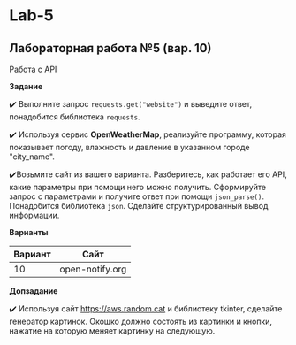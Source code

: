 # Lab-5

## Лабораторная работа №5 (вар. 10)

Работа с API

**Задание**

:heavy_check_mark: Выполните запрос ```requests.get("website")``` и выведите ответ, понадобится библиотека ```requests```.

:heavy_check_mark: Используя сервис **OpenWeatherMap**, реализуйте программу, которая показывает погоду, влажность и давление в указанном городе "city_name".

:heavy_check_mark:Возьмите сайт из вашего варианта. Разберитесь, как работает его API, какие параметры при помощи него можно получить. Сформируйте запрос с параметрами и получите ответ при помощи ```json_parse()```. Понадобится библиотека ```json```. Сделайте структурированный вывод информации.

**Варианты**

| Вариант | Сайт |
| ------- | ---- |
| 10 | open-notify.org |

**Допзадание**

:heavy_check_mark: Используя сайт https://aws.random.cat и библиотеку tkinter, сделайте генератор картинок. Окошко должно состоять из картинки и кнопки, нажатие на которую меняет картинку на следующую.
